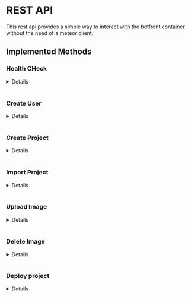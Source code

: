 
# REST API
This rest api provides a simple way to interact with the botfront container without the need of a meteor client.

## Implemented Methods

### **Health CHeck**
<details>

  ----
  Retuns 200 OK in case the API is active.

* **URL**

  /api
* **Method:**

  `GET`
  
*  **Headers**

   **Required:**

   None
  
*  **URL Params**

   **Required:**
 
   None

* **Data Params**

   None

* **Success Response:**

  * **Code:** 200 <br />
    **Content:** None
---

</details>
<br />

### **Create User**
<details>

----
  Creates a new user. The user is by default a global-admin. Custom roles can be provided in the optional parameters.

* **URL**

  /api/users

* **Method:**

  `PUT`
  
*  **Headers**

   **Required:**
  
*  **URL Params**

   **Required:**
 
   None

* **Data Params**

  ```json
  email: string;
  password: string;
  roles?: [           // provide  a specific role for the user to restrict its access rights
    {
      roles: string[],
      project: string
    }
  ];
  profile?: {
    firstName: string;
    lastName: string;
    preferredLanguage: string;
  };
  ```

* **Success Response:**

  * **Code:** 200 <br />
    **Content:** `{ email : "example@example.org" }`
 
* **Error Response:**

  * **Code:** 401 UNAUTHORIZED <br />
    **Content:** None

  OR

  * **Code:** 400 BAD REQUEST <br />
    **Content:** `{ error: "Missing email or password" }`

  OR

  * **Code:** 400 BAD REQUEST <br />
    **Content:** `{ error: "Malformed or missing roles" }`<br />
    **Description** In case role information is provided

---

</details>
<br />

### **Create Project**
<details>

----
  Creates a new project or updates an existing project in place. The projectId can be provided to make it easier to target specific projects with updates, without the need of looking them up.

* **URL**

  /api/projects

* **Method:**

  `PUT`
  
*  **Headers**

   **Required:**
  
*  **URL Params**

   **Required:**
 
   None

* **Data Params**

  ```json
  name: string;
  nameSpace: string; // MUST START with `bf-`
  baseUrl: string; // the url under which the rasa bot instance is reachable in public
  host: string; // the url under which the rasa container is reachable for botfront
  actionEndpoint: string // the endpoint where the actions container is reachable
  token?: string  // OPTIONAL, the token to restrict access to the rasa bot endpoint
  projectId?: string // OPTIONAL, the projectId  used for creating the project

  hasProd?: boolean // if TRUE also needs following parameters
  prodBaseUrl: string
  prodHost: string
  prodToken?: string // OPTIONAL
  prodActionEndpoint
  ```

* **Success Response:**

  * **Code:** 200 <br />
    **Content:** `{ projectId : "s4Mnft8s2" }`
 
* **Error Response:**

  * **Code:** 401 UNAUTHORIZED <br />
    **Content:** None

  OR

  * **Code:** 400 BAD REQUEST <br />
    **Content:** `{ error: "Malformed or missing inputs" }`<br />
    **Description** In case role information is provided

---

</details>
<br />

### **Import Project**
<details>

----
  Import a Rasa bot configuration into a project. It is important, that the projectId is existing.
  The data is provided as a single zip file. This file needs to contain all bot files. The files will be extracted and validated.
  If the validation result returns any error, the import will fail and return the error information.
  If the validation error is
  ```shell
  NLU data in this file could not be parsed by Rasa at <address>
  ```
  , then the rasa bot `Instance` for the project is not reachable or wrongly configured.

* **URL**

  /api/projects/import

* **Method:**

  `POST`
  
*  **Headers**

   **Required:**
  
*  **URL Params**

   **Required:**
 
   None

* **Data Params**

  ```json
  file: blob; // a single zip file containing all required files
  projectId: string // the projectId of the project, where the data will be imported to
  ```

* **Success Response:**

  * **Code:** 200 <br />
    **Content:** `{ projectId : [string] }`
 
* **Error Response:**

  * **Code:** 401 UNAUTHORIZED <br />
    **Content:** None

  OR

  * **Code:** 400 BAD REQUEST <br />
    **Content:** `{ error: "Provide a projectId" }`<br />

  OR

  * **Code:** 400 BAD REQUEST <br />
    **Content:** `{ error: "Send exactly one zip file" }`<br />

  OR

  * **Code:** 400 BAD REQUEST <br />
    **Content:** `{ error: "Failed to extract zip file" }`<br />

  OR

  * **Code:** 400 BAD REQUEST <br />
    **Content:** `{ error: "Validation failed" }`<br />

  OR

  * **Code:** 500 BAD REQUEST <br />
    **Content:** `{ error: "Failed to validate extracted files" }`<br />

  OR

  * **Code:** 500 BAD REQUEST <br />
    **Content:** `{ error: "Invalid validation Result" }`<br />

---

</details>
<br />

### **Upload Image**
<details>

----
Webhook used by Botfront to persist images used by Botfront. The images need to be publicly accessible.
Uploads an image to S3 and return a publicly accessible url of that image. The endpoint does not require authorisation as it is only locally accessible.

* **URL**

  /api/images

* **Method:**

  `POST`
  
*  **Headers**

   **Required:**
  
*  **URL Params**

   **Required:**
 
   None

* **Data Params**

  ```json
  projectId: string,
  data: string, // image encoded in base64
  mimeType: string,
  language: string,
  responseId": string
  ```

* **Success Response:**

  * **Code:** 200 <br />
    **Content:** `{ uri : [string] }`
 
* **Error Response:**

  * **Code:** 400 Bad Request <br />
    **Content:** None

---

</details>
<br />

### **Delete Image**
<details>

----
  Webhook used by Botfront to delete images not used anymore by Botfront.
  Deletes an existing image file from S3. The endpoint does not require authorisation as it is only locally accessible.

* **URL**

  /api/images

* **Method:**

  `DELETE`
  
*  **Headers**

   **Required:**
  
*  **URL Params**

   **Required:**
 
   None

* **Data Params**

  ```json
  projectId: string
  uri: string
  ```

* **Success Response:**

  * **Code:** 204 <br />
    **Content:** `{ projectId : [string] }`
 
* **Error Response:**

  * **Code:** 404 NOT FOUND <br />
    **Content:** None
  
  * **Code:** 400 Bad Request <br />
    **Content:** None
---

</details>
<br />

### **Deploy project**
<details>

----
  Webhook used by Botfront to deploy model into S3 storage.
  The endpoint does not require authorisation as it is only locally accessible.

* **URL**

  /api/deploy

* **Method:**

  `POST`
  
*  **Headers**

   **Required:**
  
*  **URL Params**

   **Required:**
 
   None

* **Data Params**

  ```json
  projectId: string,
  path: string
  ```

   **Required:**
 
   None

* **Success Response:**

  * **Code:** 200 <br />
    **Content:** `{ uri : [string] }`
 
* **Error Response:**

  * **Code:** 400 Bad Request <br />
    **Content:** None
---

</details>
<br />


